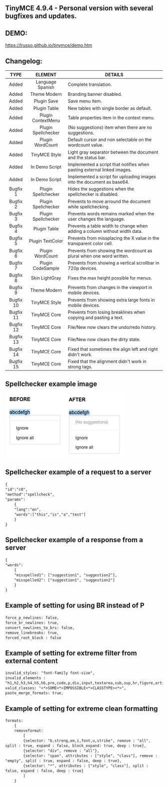 ## TinyMCE 4.9.4 - Personal version with several bugfixes and updates.

## DEMO:

https://lrusso.github.io/tinymce/demo.htm

## Changelog:

TYPE | ELEMENT | DETAILS
:---: | :---: | --- |
Added | Language Spanish | Complete translation.
Added | Theme Modern | Branding banner disabled.
Added | Plugin Save | Save menu item.
Added | Plugin Table | New tables with single border as default.
Added | Plugin ContextMenu | Table properties item in the context menu.
Added | Plugin Spellchecker | (No suggestions) item when there are no suggestions.
Added | Plugin WordCount | Default cursor and non selectable on the wordcount value.
Added | TinyMCE Style | Light gray separator between the document and the status bar.
Added | In Demo Script | Implemented a script that notifies when pasting external linked images.
Added | In Demo Script | Implemented a script for uploading images into the document as base64.
Bugfix 1 | Plugin Spellchecker | Hides the suggestions when the spellchecker is disabled.
Bugfix 2 | Plugin Spellchecker | Prevents to move arround the document while spellchecking.
Bugfix 3 | Plugin Spellchecker | Prevents words remains marked when the user changes the language.
Bugfix 4 | Plugin Table | Prevents a table width to change when adding a column without width data.
Bugfix 5 | Plugin TextColor | Prevents from missplacing the X value in the transparent color cell.
Bugfix 6 | Plugin WordCount | Prevents from showing the wordcount as plural when one word written.
Bugfix 7 | Plugin CodeSample | Prevents from showing a vertical scrollbar in 720p devices.
Bugfix 8 | Skin LightGray | Fixes the max height possible for menus.
Bugfix 9 | Theme Modern | Prevents from changes in the viewport in mobile devices.
Bugfix 10 | TinyMCE Style | Prevents from showing extra large fonts in mobile devices.
Bugfix 11 | TinyMCE Core | Prevents from losing breaklines when copying and pasting a text.
Bugfix 12 | TinyMCE Core | File/New now clears the undo/redo history.
Bugfix 13 | TinyMCE Core | File/New now clears the dirty state.
Bugfix 14 | TinyMCE Core | Fixed that sometimes the align left and right didn't work.
Bugfix 15 | TinyMCE Core | Fixed that the alignment didn't work in strong tags.

## Spellchecker example image

![alt spellchecker](https://raw.githubusercontent.com/lrusso/tinymce/master/spellchecker.png)

## Spellchecker example of a request to a server

```
{
"id":"c0",
"method":"spellcheck",
"params":
    {
    "lang":"en",
    "words":["this","is","a","test"]
    }
}
```

## Spellchecker example of a response from a server

```
{
"words":
    {
    "misspelled1": ["suggestion1", "suggestion2"],
    "misspelled2": ["suggestion1", "suggestion2"]
    }
}
```
## Example of setting for using BR instead of P

```
force_p_newlines: false,
force_br_newlines: true,
convert_newlines_to_brs: false,
remove_linebreaks: true,
forced_root_block : false
```

## Example of setting for extreme filter from external content

```
invalid_styles: "font-family font-size",
invalid_elements : "h1,h2,h3,h4,h5,h6,pre,code,p,div,input,textarea,sub,sup,hr,figure,article,iframe,header,footer,section,nav,aside,form,script",
valid_classes: "<*>SOME<*>IMPOSSIBLE<*>CLASSTYPE><*>",
paste_merge_formats: true,
```

## Example of setting for extreme clean formatting

```
formats:
    {
    removeformat:
        [
        {selector: "b,strong,em,i,font,u,strike", remove : "all", split : true, expand : false, block_expand: true, deep : true},
        {selector: "div", remove : "all"},
        {selector: "span", attributes : ["style", "class"], remove : "empty", split : true, expand : false, deep : true},
        {selector: "*", attributes : ["style", "class"], split : false, expand : false, deep : true}
        ]
    }
```
